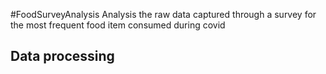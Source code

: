 #FoodSurveyAnalysis
Analysis the raw data captured through a survey for the most frequent food item consumed during covid
## Data processing
